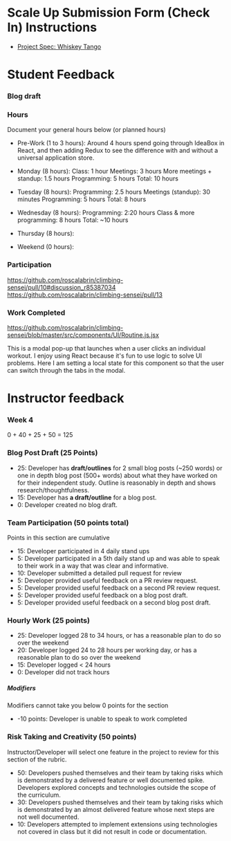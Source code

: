 # Scale Up Submission Form (Check In) Instructions

- [Project Spec: Whiskey Tango](https://github.com/turingschool/lesson_plans/blob/master/ruby_04-apis_and_scalability/independent_study_project.markdown)

# Student Feedback

### Blog draft


### Hours

Document your general hours below (or planned hours)

- Pre-Work (1 to 3 hours):
  Around 4 hours spend going through IdeaBox in React, and then adding
  Redux to see the difference with and without a universal application store.

- Monday (8 hours):
  Class: 1 hour
  Meetings: 3 hours
  More meetings + standup: 1.5 hours
  Programming: 5 hours
  Total: 10 hours

- Tuesday (8 hours):
  Programming: 2.5 hours
  Meetings (standup): 30 minutes
  Programming: 5 hours
  Total: 8 hours

- Wednesday (8 hours):
  Programming: 2:20 hours
  Class & more programming: 8 hours
  Total: ~10 hours

- Thursday (8 hours):
- Weekend (0 hours):

### Participation

https://github.com/roscalabrin/climbing-sensei/pull/10#discussion_r85387034
https://github.com/roscalabrin/climbing-sensei/pull/13

### Work Completed

https://github.com/roscalabrin/climbing-sensei/blob/master/src/components/UI/Routine.js.jsx

This is a modal pop-up that launches when a user clicks an individual workout. I enjoy using React because
it's fun to use logic to solve UI problems. Here I am setting a local state for this component so that the
user can switch through the tabs in the modal.

# Instructor feedback

### Week 4

0 + 40 + 25 + 50 = 125

### Blog Post Draft (25 Points)  

* 25: Developer has **draft/outlines** for 2 small blog posts (~250 words) or one in depth blog post (500+ words) about what they have worked on for their independent study. Outline is reasonably in depth and shows research/thoughtfulness.
* 15: Developer has **a draft/outline** for a blog post.
* 0: Developer created no blog draft.

### Team Participation (50 points total)

Points in this section are cumulative

* 15: Developer participated in 4 daily stand ups
* 5: Developer participated in a 5th daily stand up and was able to speak to their work in a way that was clear and informative.
* 10: Developer submitted a detailed pull request for review
* 5: Developer provided useful feedback on a PR review request.
* 5: Developer provided useful feedback on a second PR review request.
* 5: Developer provided useful feedback on a blog post draft.
* 5: Developer provided useful feedback on a second blog post draft.

### Hourly Work (25 points)

* 25: Developer logged 28 to 34 hours, or has a reasonable plan to do so over the weekend
* 20: Developer logged 24 to 28 hours per working day, or has a reasonable plan to do so over the weekend
* 15: Developer logged < 24 hours
* 0: Developer did not track hours

##### Modifiers

Modifiers cannot take you below 0 points for the section

* -10 points: Developer is unable to speak to work completed


### Risk Taking and Creativity (50 points)

Instructor/Developer will select one feature in the project to review for this section of the rubric.

* 50: Developers pushed themselves and their team by taking risks which is demonstrated by a delivered feature or well documented spike. Developers explored concepts and technologies outside the scope of the curriculum.
* 30: Developers pushed themselves and their team by taking risks which is demonstrated by an almost delivered feature whose next steps are not well documented.
* 10: Developers attempted to implement extensions using technologies not covered in class but it did not result in code or documentation.
